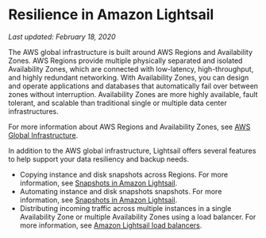 # Resilience in Amazon Lightsail<a name="disaster-recovery-resiliency"></a>

 *Last updated: February 18, 2020* 

The AWS global infrastructure is built around AWS Regions and Availability Zones\. AWS Regions provide multiple physically separated and isolated Availability Zones, which are connected with low\-latency, high\-throughput, and highly redundant networking\. With Availability Zones, you can design and operate applications and databases that automatically fail over between zones without interruption\. Availability Zones are more highly available, fault tolerant, and scalable than traditional single or multiple data center infrastructures\. 

For more information about AWS Regions and Availability Zones, see [AWS Global Infrastructure](http://aws.amazon.com/about-aws/global-infrastructure/)\.

In addition to the AWS global infrastructure, Lightsail offers several features to help support your data resiliency and backup needs\.
+ Copying instance and disk snapshots across Regions\. For more information, see [Snapshots in Amazon Lightsail](understanding-instance-snapshots-in-amazon-lightsail.md)\.
+ Automating instance and disk snapshots snapshots\. For more information, see [Snapshots in Amazon Lightsail](understanding-instance-snapshots-in-amazon-lightsail.md)\.
+ Distributing incoming traffic across multiple instances in a single Availability Zone or multiple Availability Zones using a load balancer\. For more information, see [Amazon Lightsail load balancers](understanding-lightsail-load-balancers.md)\.